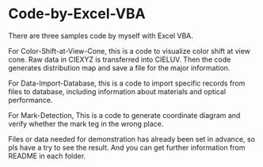 # Code-by-Excel-VBA

There are three samples code by myself with Excel VBA.

For Color-Shift-at-View-Cone,
this is a code to visualize color shift at view cone. Raw data in CIEXYZ is transferred into CIELUV. Then the code generates distribution map and save a file for the major information.

For Data-Import-Database,
this is a code to import specific records from files to database, including information about materials and optical performance.

For Mark-Detection,
This is a code to generate coordinate diagram and verify whether the mark teg in the wrong place.

Files or data needed for demonstration has already been set in advance, so pls have a try to see the result. And you can get further information from README in each folder. 
